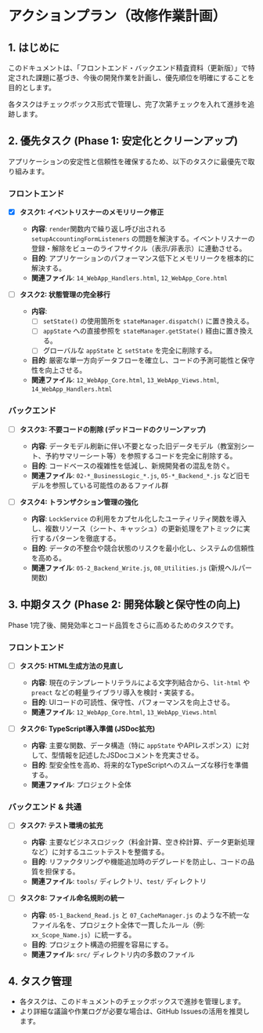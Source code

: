 # アクションプラン（改修作業計画）

## 1. はじめに

このドキュメントは、「フロントエンド・バックエンド精査資料（更新版）」で特定された課題に基づき、今後の開発作業を計画し、優先順位を明確にすることを目的とします。

各タスクはチェックボックス形式で管理し、完了次第チェックを入れて進捗を追跡します。

## 2. 優先タスク (Phase 1: 安定化とクリーンアップ)

アプリケーションの安定性と信頼性を確保するため、以下のタスクに最優先で取り組みます。

### フロントエンド

- [x] **タスク1: イベントリスナーのメモリリーク修正**
  - **内容**: `render`関数内で繰り返し呼び出される `setupAccountingFormListeners` の問題を解決する。イベントリスナーの登録・解除をビューのライフサイクル（表示/非表示）に連動させる。
  - **目的**: アプリケーションのパフォーマンス低下とメモリリークを根本的に解決する。
  - **関連ファイル**: `14_WebApp_Handlers.html`, `12_WebApp_Core.html`

- [ ] **タスク2: 状態管理の完全移行**
  - **内容**:
    - [ ] `setState()` の使用箇所を `stateManager.dispatch()` に置き換える。
    - [ ] `appState` への直接参照を `stateManager.getState()` 経由に置き換える。
    - [ ] グローバルな `appState` と `setState` を完全に削除する。
  - **目的**: 厳密な単一方向データフローを確立し、コードの予測可能性と保守性を向上させる。
  - **関連ファイル**: `12_WebApp_Core.html`, `13_WebApp_Views.html`, `14_WebApp_Handlers.html`

### バックエンド

- [ ] **タスク3: 不要コードの削除 (デッドコードのクリーンアップ)**
  - **内容**: データモデル刷新に伴い不要となった旧データモデル（教室別シート、予約サマリーシート等）を参照するコードを完全に削除する。
  - **目的**: コードベースの複雑性を低減し、新規開発者の混乱を防ぐ。
  - **関連ファイル**: `02-*_BusinessLogic_*.js`, `05-*_Backend_*.js` など旧モデルを参照している可能性のあるファイル群

- [ ] **タスク4: トランザクション管理の強化**
  - **内容**: `LockService` の利用をカプセル化したユーティリティ関数を導入し、複数リソース（シート、キャッシュ）の更新処理をアトミックに実行するパターンを徹底する。
  - **目的**: データの不整合や競合状態のリスクを最小化し、システムの信頼性を高める。
  - **関連ファイル**: `05-2_Backend_Write.js`, `08_Utilities.js` (新規ヘルパー関数)

## 3. 中期タスク (Phase 2: 開発体験と保守性の向上)

Phase 1完了後、開発効率とコード品質をさらに高めるためのタスクです。

### フロントエンド

- [ ] **タスク5: HTML生成方法の見直し**
  - **内容**: 現在のテンプレートリテラルによる文字列結合から、`lit-html` や `preact` などの軽量ライブラリ導入を検討・実装する。
  - **目的**: UIコードの可読性、保守性、パフォーマンスを向上させる。
  - **関連ファイル**: `12_WebApp_Core.html`, `13_WebApp_Views.html`

- [ ] **タスク6: TypeScript導入準備 (JSDoc拡充)**
  - **内容**: 主要な関数、データ構造（特に `appState` やAPIレスポンス）に対して、型情報を記述したJSDocコメントを充実させる。
  - **目的**: 型安全性を高め、将来的なTypeScriptへのスムーズな移行を準備する。
  - **関連ファイル**: プロジェクト全体

### バックエンド & 共通

- [ ] **タスク7: テスト環境の拡充**
  - **内容**: 主要なビジネスロジック（料金計算、空き枠計算、データ更新処理など）に対するユニットテストを整備する。
  - **目的**: リファクタリングや機能追加時のデグレードを防止し、コードの品質を担保する。
  - **関連ファイル**: `tools/` ディレクトリ、`test/` ディレクトリ

- [ ] **タスク8: ファイル命名規則の統一**
  - **内容**: `05-1_Backend_Read.js` と `07_CacheManager.js` のような不統一なファイル名を、プロジェクト全体で一貫したルール（例: `xx_Scope_Name.js`）に統一する。
  - **目的**: プロジェクト構造の把握を容易にする。
  - **関連ファイル**: `src/` ディレクトリ内の多数のファイル

## 4. タスク管理

- 各タスクは、このドキュメントのチェックボックスで進捗を管理します。
- より詳細な議論や作業ログが必要な場合は、GitHub Issuesの活用を推奨します。
